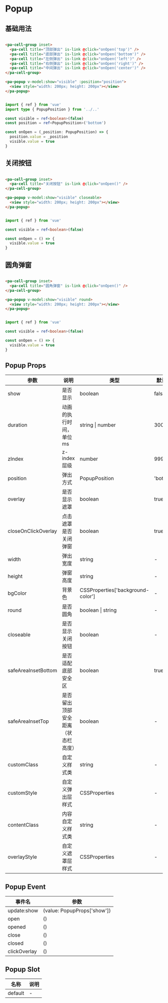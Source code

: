 # Popup

<!--codes start-->

## 基础用法

```html [template]

<pa-cell-group inset>
  <pa-cell title="顶部弹出" is-link @click="onOpen('top')" />
  <pa-cell title="底部弹出" is-link @click="onOpen('bottom')" />
  <pa-cell title="左侧弹出" is-link @click="onOpen('left')" />
  <pa-cell title="右侧弹出" is-link @click="onOpen('right')" />
  <pa-cell title="中间弹出" is-link @click="onOpen('center')" />
</pa-cell-group>

<pa-popup v-model:show="visible" :position="position">
  <view style="width: 200px; height: 200px"></view>
</pa-popup>

```
```ts [script]

import { ref } from 'vue'
import type { PopupPosition } from '../..'

const visible = ref<boolean>(false)
const position = ref<PopupPosition>('bottom')

const onOpen = (_position: PopupPosition) => {
  position.value = _position
  visible.value = true
}

```
## 关闭按钮

```html [template]

<pa-cell-group inset>
  <pa-cell title="关闭按钮" is-link @click="onOpen()" />
</pa-cell-group>

<pa-popup v-model:show="visible" closeable>
  <view style="width: 200px; height: 200px"></view>
</pa-popup>

```
```ts [script]

import { ref } from 'vue'

const visible = ref<boolean>(false)

const onOpen = () => {
  visible.value = true
}

```
## 圆角弹窗

```html [template]

<pa-cell-group inset>
  <pa-cell title="圆角弹窗" is-link @click="onOpen()" />
</pa-cell-group>

<pa-popup v-model:show="visible" round>
  <view style="width: 200px; height: 200px"></view>
</pa-popup>

```
```ts [script]

import { ref } from 'vue'

const visible = ref<boolean>(false)

const onOpen = () => {
  visible.value = true
}

```

<!--codes end-->

## Popup Props

<!--props start-->

| 参数 | 说明 | 类型 | 默认值 |
| --- | ----- | --- | --- |
| show | 是否显示 | boolean |  false |
| duration | 动画的执行时间，单位ms | string \| number |  300 |
| zIndex | z-index层级 | number |  999 |
| position | 弹出方式 | PopupPosition |  'bottom' |
| overlay | 是否显示遮罩 | boolean |  true |
| closeOnClickOverlay | 点击遮罩是否关闭弹窗 | boolean |  true |
| width | 弹出宽度 | string | - |
| height | 弹窗高度 | string | - |
| bgColor | 背景色 | CSSProperties['background-color'] | - |
| round | 是否圆角 | boolean \| string | - |
| closeable | 是否显示关闭按钮 | boolean | - |
| safeAreaInsetBottom | 是否适配底部安全区 | boolean |  true |
| safeAreaInsetTop | 是否留出顶部安全距离（状态栏高度） | boolean | - |
| customClass | 自定义样式类 | string | - |
| customStyle | 自定义弹出层样式 | CSSProperties | - |
| contentClass | 内容自定义样式类 | string | - |
| overlayStyle | 自定义遮罩层样式 | CSSProperties | - |

<!--props end-->

## Popup Event

<!--event start-->

| 事件名 | 参数 |
| --- | --- |
| update:show | (value: PopupProps['show'])  |
| open | ()  |
| opened | ()  |
| close | ()  |
| closed | ()  |
| clickOverlay | ()  |

<!--event end-->

## Popup Slot

<!--slot start-->

| 名称 | 说明 |
| --- | --- |
| default | - |

<!--slot end-->

